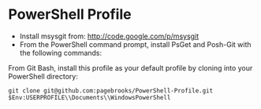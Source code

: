 PowerShell Profile
==================

- Install msysgit from: http://code.google.com/p/msysgit
- From the PowerShell command prompt, install PsGet and Posh-Git with the following commands:

From Git Bash, install this profile as your default profile by cloning into your 
PowerShell directory:

```
git clone git@github.com:pagebrooks/PowerShell-Profile.git $Env:USERPROFILE\\Documents\\WindowsPowerShell
```

